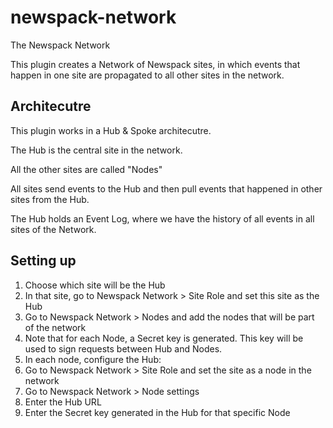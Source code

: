 # newspack-network
The Newspack Network

This plugin creates a Network of Newspack sites, in which events that happen in one site are propagated to all other sites in the network.

## Architecutre

This plugin works in a Hub & Spoke architecutre.

The Hub is the central site in the network.

All the other sites are called "Nodes"

All sites send events to the Hub and then pull events that happened in other sites from the Hub.

The Hub holds an Event Log, where we have the history of all events in all sites of the Network.

## Setting up

1. Choose which site will be the Hub
2. In that site, go to Newspack Network > Site Role and set this site as the Hub
3. Go to Newspack Network > Nodes and add the nodes that will be part of the network
4. Note that for each Node, a Secret key is generated. This key will be used to sign requests between Hub and Nodes.
5. In each node, configure the Hub:
6. Go to Newspack Network > Site Role and set the site as a node in the network
7. Go to Newspack Network > Node settings
8. Enter the Hub URL
9. Enter the Secret key generated in the Hub for that specific Node


